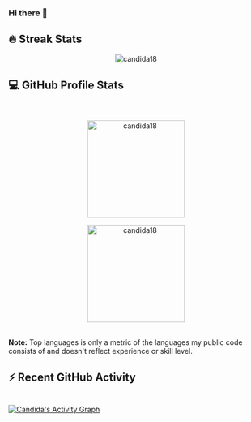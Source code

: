 ### Hi there 👋

## 🔥 Streak Stats
<p align="center"><img align="center" src="https://github-readme-streak-stats.herokuapp.com/?user=haicao2805&theme=algolia" alt="candida18" /></p>

## 💻 GitHub Profile Stats 
  <br/>
  <p align="center">
    <a href="https://github.com/haicao2805"><img align="center" src="https://github-readme-stats.vercel.app/api?username=haicao2805&show_icons=true&locale=en&theme=algolia" alt="candida18" height="192px"/></a>
	</p>
	<p  align="center">
	  <img src="https://github-readme-stats.vercel.app/api/top-langs?username=haicao2805&show_icons=true&locale=en&layout=compact&theme=algolia" alt="candida18" height="192px"/>
	</p>
  <br/>
  <b>Note:</b> Top languages is only a metric of the languages my public code consists of and doesn't reflect experience or skill level.
  </p>


## ⚡ Recent GitHub Activity
  <br/>
   <a href="https://github.com/haicao2805"><img alt="Candida's Activity Graph" src="https://activity-graph.herokuapp.com/graph?username=candida18&custom_title=Candida%20Noronha's%20Contribution%20Graph&theme=react-dark" /></a>
  <br/>

<br/>
